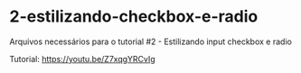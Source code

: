 # 2-estilizando-checkbox-e-radio

Arquivos necessários para o tutorial #2 - Estilizando input checkbox e radio

Tutorial:
https://youtu.be/Z7xqgYRCvIg
